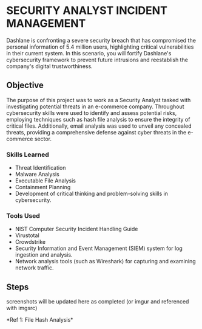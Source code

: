 # SECURITY ANALYST INCIDENT MANAGEMENT 
Dashlane is confronting a severe security breach that has compromised the personal information of 5.4 million users, highlighting critical vulnerabilities in their current system. In this scenario, you will fortify Dashlane's cybersecurity framework to prevent future intrusions and reestablish the company's digital trustworthiness.


## Objective

The purpose of this project was to work as a Security Analyst tasked with investigating potential threats in an e-commerce company. Throughout cybersecurity skills were used to identify and assess potential risks, employing techniques such as hash file analysis to ensure the integrity of critical files. Additionally, email analysis was used to unveil any concealed threats, providing a comprehensive defense against cyber threats in the e-commerce sector.


### Skills Learned

- Threat Identification
- Malware Analysis
- Executable File Analysis
- Containment Planning
- Development of critical thinking and problem-solving skills in cybersecurity.

### Tools Used

- NIST Computer Security Incident Handling Guide
- Virustotal
- Crowdstrike
- Security Information and Event Management (SIEM) system for log ingestion and analysis.
- Network analysis tools (such as Wireshark) for capturing and examining network traffic.


## Steps
screenshots will be updated here as completed (or imgur and referenced with imgsrc)




<blockquote class="imgur-embed-pub" lang="en" data-id="a/AcOyCi0" data-context="false" ><a href="//imgur.com/a/AcOyCi0"></a></blockquote><script async src="//s.imgur.com/min/embed.js" charset="utf-8"></script>
*Ref 1: File Hash Analysis*
